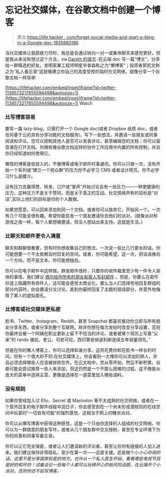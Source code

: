 # 忘记社交媒体，在谷歌文档中创建一个博客

> 原文:[https://life hacker . com/forget-social-media-and-start-a-blog-in-a-Google-doc-1835883186](https://lifehacker.com/forget-social-media-and-start-a-blog-in-a-google-doc-1835883186)

当社交媒体让我筋疲力尽时，我总是会通过转向一对一或集体聊天来感觉更好。但是我从来没有想过这个方法，via
[Gareth 的提示](https://www.getrevue.co/profile/garethbranwyn/issues/gareth-s-tips-tools-and-shop-tales-issue-8-184862) :在云端 doc 写一篇“博文”，分享给一群精选的好友。发明家兼工程师明星辛普森称之为“懒博客”；投资者郭凯文称之为“私人备忘录”这就像建立你自己的高度受控的临时社交网络，就像分享一个谷歌文档一样简单:

 [https://lifehacker.com/embed/inset/iframe?id=twitter-1139573217855594498&autosize=1](https://lifehacker.com/embed/inset/iframe?id=twitter-1139573217855594498&autosize=1) Watch

### 比写博客容易

要写一篇 lazy-blog，只需打开一个 Google doc(或者 Dropbox 纸质 doc，或者任何基于云的具有分享功能的文档服务)，写下一些想法，并邀请一些朋友或同事阅读和评论。您可以控制其他人是否可以发表评论，甚至编辑您的文档；你可以留意谁在打开文档。你拥有像谷歌文档这样的协作工作应用中内置的所有控制，并且你已经知道如何使用它。

懒惰的博客是低投入的，不像博客或电子邮件时事通讯。你可以只做一次，没有开始一个系列或“建立一个观众群”的压力你不必学习 CMS 或者设计网页。你不必学习什么是媒介。

没有压力去赢得赞、转发、订户或“掌声”开始讨论会有一些压力——一种更健康的压力，这种压力不是关于赞同，而是关于真正的互动。社交网络声称的目标是“对话”,实际上他们的目标是你的个人数据。

如果您愿意，可以回来添加到同一个文档。或者你可以放弃它，开始另一个。一次有几个可能会很有趣。希望你能启发一个朋友邀请你去他们的派对。(就像派对和游戏之夜一样，每个人都想被邀请，但没人想站出来主持。这就是生活。)

### 比聊天和邮件更令人满意

聊天和群聊很重要，但有时你想收集自己的想法，一次说一些比几行更长的话。你可能想要一个不太依赖及时回复的空间。或者，你可能希望，这一次，把谈话推向一个方向，而不是文本。你可能想独白。

你可以在电子邮件中这样做。群发邮件很好，只要你的收件箱里至少有一件令人愉快的事情，我们建议 [偶尔给你所有的朋友和家人写封邮件](https://lifehacker.com/you-should-write-a-year-end-family-newsletter-even-if-y-1831202029) 。但是，你要么在密件抄送上隐藏所有收件人，这可能会感觉太商业化，要么当人们选择性地回复群组的部分内容时，你会邀请分叉讨论，直到你最终回复了主题的错误部分，并意外地侮辱了某人的虚拟面孔。

### 比博客或社交媒体更私密

脸书、Twitter、Instagram、Reddit，甚至 Snapchat 都喜欢推动你立即与所有朋友分享东西，或者分享到整个互联网。除非你想在每次发帖时改变分享设置，否则你最终会被一个阿姨在职业更新上留下不恰当的评论，或者被某个简历上写着“父亲”的 rando 骚扰。老公。可悲可叹。西印第安纳波利斯连续五年销量领先。”

但是在你的懒人博客上，你可以选择和谁分享。这将花费你和在脸书一样长的时间，但有一个很大的不同:在社交媒体上，你会看到一大堆你可以添加的熟人，并且必须选择哪些人应该被排除在外。在云文档中，您从零开始，然后不断积累。谷歌可能会尝试推荐一些人来添加，但这仍然是一个不那么困难的过程。这不像是从庞大的菜单中选择主菜，更像是选择在一道菜里加入哪些调料。

### 没有规则

如果你曾经加入过 Ello、Secret 或 Mastodon 等不太成熟的社交网络，或者在一个意外回复的电子邮件线程中混日子，你会感受到在一个尚未形成潜规则的在线空间中玩耍的“一切皆有可能”的强烈感觉。这相当于网上的睡衣派对。

你可以从懒写博客中获得这种感觉。这是一个只由你选择的人组成的社交网络。你可以为一群随意的朋友写作，或者从几个朋友群中交叉授粉，甚至在专业环境下为你的同事和同事写备忘录。

你可以让它完全保密，或者让人们邀请新的评论者，甚至让任何有链接的人加入进来。我们建议保持非常隐私，至少在第一次——这是关键。还是做个小*小心你说的话。这里不是分享国家机密的地方。也许从一个私人医生开始，看看哪些电视节目是好的和坏的！试着谈论一些每个人都可以玩得开心的低风险话题。在云端开个小派对。否则你还不如写博客。*